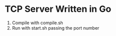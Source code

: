 TCP Server Written in Go
========================

1. Compile with compile.sh
1. Run with start.sh passing the port number
